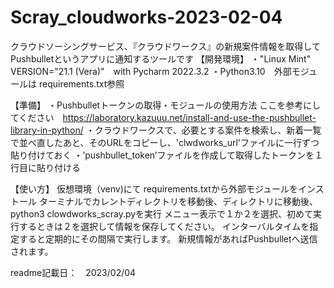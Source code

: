 # Scray_cloudworks-2023-02-04
クラウドソーシングサービス、『クラウドワークス』の新規案件情報を取得してPushbulletというアプリに通知するツールです
【開発環境】
  ・"Linux Mint" VERSION="21.1 (Vera)"　with Pycharm 2022.3.2
  ・Python3.10　外部モジュールは requirements.txt参照

【準備】
・Pushbulletトークンの取得・モジュールの使用方法
    ここを参考にしてください　https://laboratory.kazuuu.net/install-and-use-the-pushbullet-library-in-python/
・クラウドワークスで、必要とする案件を検索し、新着一覧で並べ直したあと、そのURLをコピーし、'clwdworks_url'ファイルに一行ずつ貼り付けておく
・’pushbullet_token’ファイルを作成して取得したトークンを１行目に貼り付ける
 
 【使い方】
 仮想環境（venv)にて requirements.txtから外部モジュールをインストール
 ターミナルでカレントディレクトリを移動後、ディレクトリに移動後、python3 clowdworks_scray.pyを実行
 メニュー表示で１か２を選択、初めて実行するときは２を選択して情報を保存してください。
 インターバルタイムを指定すると定期的にその間隔で実行します。
 新規情報があればPushbulletへ送信されます。
 
 readme記載日：　2023/02/04
